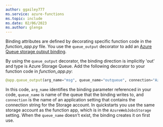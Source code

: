 ```yaml
---
author: ggailey777
ms.service: azure-functions
ms.topic: include
ms.date: 02/06/2023
ms.author: glenga
---
```


Binding attributes are defined by decorating specific function code in the *function_app.py* file. You use the `queue_output` decorator to add an [Azure Queue storage output binding](/azure/azure-functions/functions-bindings-triggers-python#azure-queue-storage-output-binding).

By using the `queue_output` decorator, the binding direction is implicitly 'out' and type is Azure Storage Queue. Add the following decorator to your function code in *function_app.py*:

```python
@app.queue_output(arg_name="msg", queue_name="outqueue", connection="AzureWebJobsStorage")
```

In this code, `arg_name` identifies the binding parameter referenced in your code, `queue_name` is name of the queue that the binding writes to, and `connection` is the name of an application setting that contains the connection string for the Storage account. In quickstarts you use the same storage account as the function app, which is in the `AzureWebJobsStorage` setting. When the `queue_name` doesn't exist, the binding creates it on first use. 
